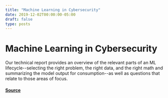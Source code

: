 ```yaml
---
title: "Machine Learning in Cybersecurity"
date: 2019-12-02T00:00:00-05:00
draft: false
type: posts
---
```

# Machine Learning in Cybersecurity





Our technical report provides an overview of the relevant parts of an ML lifecycle--selecting the right problem, the right data, and the right math and summarizing the model output for consumption--as well as questions that relate to those areas of focus.



#### [Source](https://insights.sei.cmu.edu/blog/machine-learning-cybersecurity-2019/)


